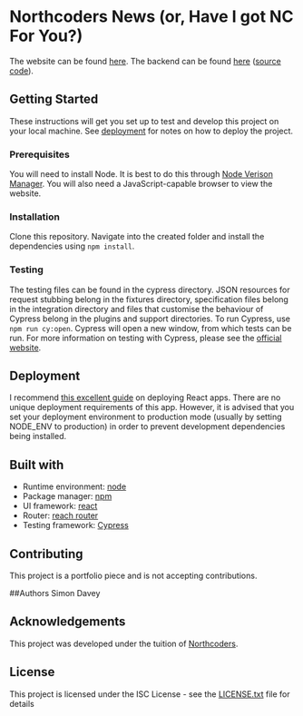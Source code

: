 # Northcoders News (or, Have I got NC For You?)

The website can be found [here](https://have-i-got-nc-for-you.netlify.com). The backend can be found [here](https://have-i-got-nc-for-you.herokuapp.com/api/) ([source code](https://github.com/daffodil11/nc-news)).

## Getting Started
These instructions will get you set up to test and develop this project on your local machine. See [deployment](#deployment) for notes on how to deploy the project.

### Prerequisites
You will need to install Node. It is best to do this through [Node Verison Manager](https://github.com/nvm-sh/nvm). You will also need a JavaScript-capable browser to view the website.

### Installation
Clone this repository. Navigate into the created folder and install the dependencies using `npm install`.

### Testing
The testing files can be found in the cypress directory. JSON resources for request stubbing belong in the fixtures directory, specification files belong in the integration directory and files that customise the behaviour of Cypress belong in the plugins and support directories. To run Cypress, use `npm run cy:open`. Cypress will open a new window, from which tests can be run. For more information on testing with Cypress, please see the [official website](https://www.cypress.io/).

## Deployment
I recommend [this excellent guide](https://facebook.github.io/create-react-app/docs/deployment) on deploying React apps. There are no unique deployment requirements of this app. However, it is advised that you set your deployment environment to production mode (usually by setting NODE_ENV to production) in order to prevent development dependencies being installed.

## Built with
* Runtime environment: [node](https://nodejs.org/en/)
* Package manager: [npm](https://www.npmjs.com/)
* UI framework: [react](https://reactjs.org/)
* Router: [reach router](https://reach.tech/router)
* Testing framework: [Cypress](https://www.cypress.io/)

## Contributing
This project is a portfolio piece and is not accepting contributions.

##Authors
Simon Davey

## Acknowledgements
This project was developed under the tuition of [Northcoders](https://northcoders.com/).

## License
This project is licensed under the ISC License - see the [LICENSE.txt](LICENSE.txt) file for details
